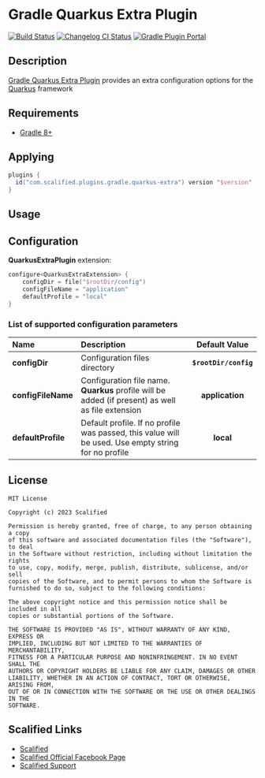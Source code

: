 # Gradle Quarkus Extra Plugin

[![Build Status](https://github.com/Scalified/gradle-quarkus-extra-plugin/actions/workflows/build.yml/badge.svg)](https://github.com/Scalified/gradle-quarkus-extra-plugin/actions)
[![Changelog CI Status](https://github.com/Scalified/gradle-quarkus-extra-plugin/workflows/Changelog%20CI/badge.svg)](CHANGELOG.md)
[![Gradle Plugin Portal](https://img.shields.io/maven-metadata/v?label=plugin&metadataUrl=https://plugins.gradle.org/m2/com/scalified/plugins/gradle/quarkus-extra/com.scalified.plugins.gradle.quarkus-extra.gradle.plugin/maven-metadata.xml)](https://plugins.gradle.org/plugin/com.scalified.plugins.gradle.quarkus-extra)

## Description

[Gradle Quarkus Extra Plugin](https://plugins.gradle.org/plugin/com.scalified.plugins.gradle.quarkus-extra) provides
an extra configuration options for the [Quarkus](https://quarkus.io) framework

## Requirements

* [Gradle 8+](https://gradle.org/)

## Applying

```gradle
plugins {
  id("com.scalified.plugins.gradle.quarkus-extra") version "$version"
}
```

## Usage

## Configuration

**QuarkusExtraPlugin** extension:

```kotlin
configure<QuarkusExtraExtension> {
    configDir = file("$rootDir/config")
    configFileName = "application"
    defaultProfile = "local"
}
```

### List of supported configuration parameters

| Name               | Description                                                                                         |     Default Value     |
|:-------------------|:----------------------------------------------------------------------------------------------------|:---------------------:|
| **configDir**      | Configuration files directory                                                                       | **`$rootDir/config`** |
| **configFileName** | Configuration file name. **Quarkus** profile will be added (if present) as well as file extension   |    **application**    |
| **defaultProfile** | Default profile. If no profile was passed, this value will be used. Use empty string for no profile |       **local**       |

## License

```
MIT License

Copyright (c) 2023 Scalified

Permission is hereby granted, free of charge, to any person obtaining a copy
of this software and associated documentation files (the "Software"), to deal
in the Software without restriction, including without limitation the rights
to use, copy, modify, merge, publish, distribute, sublicense, and/or sell
copies of the Software, and to permit persons to whom the Software is
furnished to do so, subject to the following conditions:

The above copyright notice and this permission notice shall be included in all
copies or substantial portions of the Software.

THE SOFTWARE IS PROVIDED "AS IS", WITHOUT WARRANTY OF ANY KIND, EXPRESS OR
IMPLIED, INCLUDING BUT NOT LIMITED TO THE WARRANTIES OF MERCHANTABILITY,
FITNESS FOR A PARTICULAR PURPOSE AND NONINFRINGEMENT. IN NO EVENT SHALL THE
AUTHORS OR COPYRIGHT HOLDERS BE LIABLE FOR ANY CLAIM, DAMAGES OR OTHER
LIABILITY, WHETHER IN AN ACTION OF CONTRACT, TORT OR OTHERWISE, ARISING FROM,
OUT OF OR IN CONNECTION WITH THE SOFTWARE OR THE USE OR OTHER DEALINGS IN THE
SOFTWARE.
```

## Scalified Links

* [Scalified](http://www.scalified.com)
* [Scalified Official Facebook Page](https://www.facebook.com/scalified)
* <a href="mailto:info@scalified.com?subject=[Gradle Quarkus Extra Plugin]: Proposals And Suggestions">Scalified Support</a>
